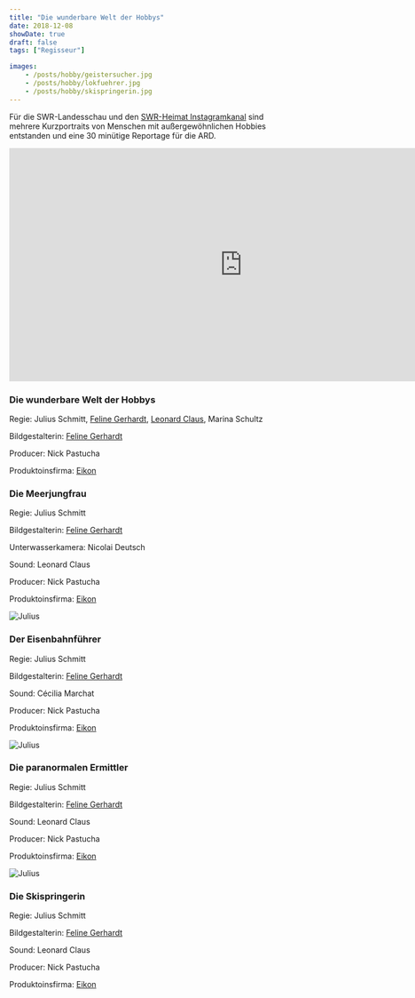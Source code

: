 ```yaml
---
title: "Die wunderbare Welt der Hobbys"
date: 2018-12-08
showDate: true
draft: false
tags: ["Regisseur"]

images:
    - /posts/hobby/geistersucher.jpg
    - /posts/hobby/lokfuehrer.jpg
    - /posts/hobby/skispringerin.jpg 
---
```


Für die SWR-Landesschau und den <a href="https://www.instagram.com/swr_heimat_bw/?hl=de" target="_blank">SWR-Heimat Instagramkanal</a> sind mehrere Kurzportraits von Menschen mit außergewöhnlichen Hobbies entstanden und eine 30 minütige Reportage für die ARD.  


<iframe width="840" height="420" src="https://www.youtube.com/embed/AvoXEnUqMZo" frameborder="0" allow="accelerometer; autoplay; encrypted-media; gyroscope; picture-in-picture" allowfullscreen></iframe>

### Die wunderbare Welt der Hobbys

Regie: Julius Schmitt, <a href="https://felinegerhardt.com/" target="_blank">Feline Gerhardt</a>, <a href="https://www.leonardclaus.de" target="_blank">Leonard Claus</a>, Marina Schultz

Bildgestalterin:  <a href="https://felinegerhardt.com/" target="_blank">Feline Gerhardt</a>

Producer: Nick Pastucha

Produktoinsfirma: <a href="https://www.eikon-suedwest.de/home.html" target="_blank">Eikon</a>


### Die Meerjungfrau

Regie: Julius Schmitt

Bildgestalterin:  <a href="https://felinegerhardt.com/" target="_blank">Feline Gerhardt</a>

Unterwasserkamera: Nicolai Deutsch

Sound: Leonard Claus

Producer: Nick Pastucha

Produktoinsfirma: <a href="https://www.eikon-suedwest.de/home.html" target="_blank">Eikon</a>

![Julius](/posts/hobby/lokfuehrer.jpg)

### Der Eisenbahnführer

Regie: Julius Schmitt

Bildgestalterin:  <a href="https://felinegerhardt.com/" target="_blank">Feline Gerhardt</a>

Sound: Cécilia Marchat

Producer: Nick Pastucha

Produktoinsfirma: <a href="https://www.eikon-suedwest.de/home.html" target="_blank">Eikon</a>


![Julius](/posts/hobby/geistersucher.jpg)

### Die paranormalen Ermittler

Regie: Julius Schmitt

Bildgestalterin:  <a href="https://felinegerhardt.com/" target="_blank">Feline Gerhardt</a>

Sound: Leonard Claus

Producer: Nick Pastucha

Produktoinsfirma: <a href="https://www.eikon-suedwest.de/home.html" target="_blank">Eikon</a>

![Julius](/posts/hobby/skispringerin.jpg)

### Die Skispringerin

Regie: Julius Schmitt

Bildgestalterin:  <a href="https://felinegerhardt.com/" target="_blank">Feline Gerhardt</a>

Sound: Leonard Claus

Producer: Nick Pastucha

Produktoinsfirma: <a href="https://www.eikon-suedwest.de/home.html" target="_blank">Eikon</a>

